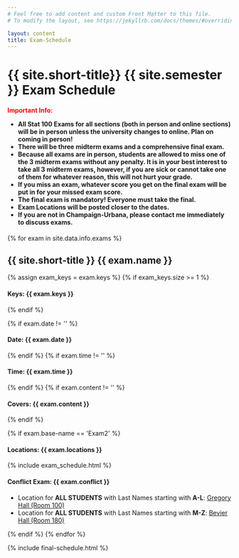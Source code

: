 ```yaml
---
# Feel free to add content and custom Front Matter to this file.
# To modify the layout, see https://jekyllrb.com/docs/themes/#overriding-theme-defaults

layout: content
title: Exam-Schedule
---
```




<h1>{{ site.short-title}} {{ site.semester }} Exam Schedule</h1>
<h4><b style="color:red;">Important Info:</b>
<ul>
    <li>All Stat 100 Exams for all sections (both in person and online sections) will be in person unless the university changes to online. Plan on coming in person!</li>
    <li>There will be three midterm exams and a comprehensive final exam.</li>
    <li>Because all exams are in person, students are allowed to miss one of the 3 midterm exams without any penalty. It is in your best interest to take all 3 midterm exams, however, if you are sick or cannot take one of them for whatever reason, this will not hurt your grade.</li>
    <li>If you miss an exam, whatever score you get on the final exam will be put in for your missed exam score.</li>
    <li>The final exam is mandatory! Everyone must take the final.</li>
    <li>Exam Locations will be posted closer to the dates.</li>
    <li>If you are not in Champaign-Urbana, please contact me immediately to discuss exams.</li>
</ul>
</h4>

{% for exam in site.data.info.exams %}
<h2>{{ site.short-title }} {{ exam.name }}</h2>
{% assign exam_keys = exam.keys %}
{% if exam_keys.size >= 1 %}
<h4><b>Keys:</b> {{ exam.keys }}</h4>
{% endif %}

{% if exam.date != '' %}
<h4><b>Date:</b> {{ exam.date }}</h4>
{% endif %}
{% if exam.time != '' %}
<h4><b>Time: </b>{{ exam.time }}</h4>
{% endif %}
{% if exam.content != '' %}
<h4><b>Covers: </b>{{ exam.content }}</h4>
{% endif %}

<!-- Insert Exam number (e.g. 'Exam1') -->
{% if exam.base-name == 'Exam2' %}
<h4><b>Locations: </b> {{ exam.locations }}</h4>
{% include exam_schedule.html %}
<h4><b>Conflict Exam: {{ exam.conflict }}</b></h4>
<ul>
<li>Location for <b>ALL STUDENTS</b> with Last Names starting with <b>A-L</b>: <a href="http://ada.fs.illinois.edu/0043.html" target="_blank">Gregory Hall (Room 100)</a><br></li>
<li>Location for <b>ALL STUDENTS</b> with Last Names starting with <b>M-Z</b>: <a href="http://ada.fs.illinois.edu/0158.html" target="_blank">Bevier Hall (Room 180)</a><br></li>
</ul>
{% endif %}
{% endfor %}

<!-- <h2>Final Exam</h2>
<ul>
<li>
 I use the final exam time assigned to our class by the university.<br>
</li>
<li>
See <b><a href="{{ site.data.info.uiucfinals }}" target="\_blank">Official University Final Exams Schedules and Policies</a></b>.<br>
</li> 
<li>
The final cumulative for Chapters 1-24 <b>(ALL chapters in notebook)</b><br>
</li>
</ul>-->

{% include final-schedule.html %}


